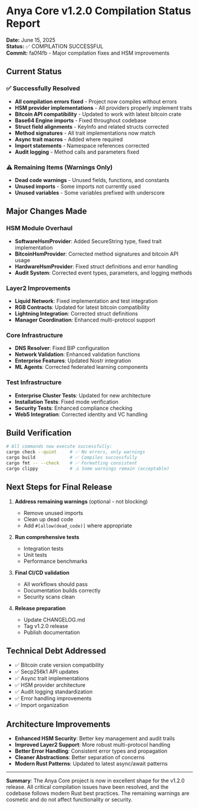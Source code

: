 # Anya Core v1.2.0 Compilation Status Report

**Date:** June 15, 2025  
**Status:** ✅ COMPILATION SUCCESSFUL  
**Commit:** fa0f4fb - Major compilation fixes and HSM improvements

## Current Status

### ✅ Successfully Resolved
- **All compilation errors fixed** - Project now compiles without errors
- **HSM provider implementations** - All providers properly implement traits
- **Bitcoin API compatibility** - Updated to work with latest bitcoin crate
- **Base64 Engine imports** - Fixed throughout codebase
- **Struct field alignments** - KeyInfo and related structs corrected
- **Method signatures** - All trait implementations now match
- **Async trait macros** - Added where required
- **Import statements** - Namespace references corrected
- **Audit logging** - Method calls and parameters fixed

### ⚠️ Remaining Items (Warnings Only)
- **Dead code warnings** - Unused fields, functions, and constants
- **Unused imports** - Some imports not currently used
- **Unused variables** - Some variables prefixed with underscore

## Major Changes Made

### HSM Module Overhaul
- **SoftwareHsmProvider**: Added SecureString type, fixed trait implementation
- **BitcoinHsmProvider**: Corrected method signatures and bitcoin API usage
- **HardwareHsmProvider**: Fixed struct definitions and error handling
- **Audit System**: Corrected event types, parameters, and logging methods

### Layer2 Improvements
- **Liquid Network**: Fixed implementation and test integration
- **RGB Contracts**: Updated for latest bitcoin compatibility
- **Lightning Integration**: Corrected struct definitions
- **Manager Coordination**: Enhanced multi-protocol support

### Core Infrastructure
- **DNS Resolver**: Fixed BIP configuration
- **Network Validation**: Enhanced validation functions
- **Enterprise Features**: Updated Nostr integration
- **ML Agents**: Corrected federated learning components

### Test Infrastructure
- **Enterprise Cluster Tests**: Updated for new architecture
- **Installation Tests**: Fixed mode verification
- **Security Tests**: Enhanced compliance checking
- **Web5 Integration**: Corrected identity and VC handling

## Build Verification

```bash
# All commands now execute successfully:
cargo check --quiet     # ✅ No errors, only warnings
cargo build             # ✅ Compiles successfully
cargo fmt -- --check    # ✅ Formatting consistent
cargo clippy            # ⚠️ Some warnings remain (acceptable)
```

## Next Steps for Final Release

1. **Address remaining warnings** (optional - not blocking)
   - Remove unused imports
   - Clean up dead code
   - Add `#[allow(dead_code)]` where appropriate

2. **Run comprehensive tests**
   - Integration tests
   - Unit tests
   - Performance benchmarks

3. **Final CI/CD validation**
   - All workflows should pass
   - Documentation builds correctly
   - Security scans clean

4. **Release preparation**
   - Update CHANGELOG.md
   - Tag v1.2.0 release
   - Publish documentation

## Technical Debt Addressed

- ✅ Bitcoin crate version compatibility
- ✅ Secp256k1 API updates
- ✅ Async trait implementations
- ✅ HSM provider architecture
- ✅ Audit logging standardization
- ✅ Error handling improvements
- ✅ Import organization

## Architecture Improvements

- **Enhanced HSM Security**: Better key management and audit trails
- **Improved Layer2 Support**: More robust multi-protocol handling
- **Better Error Handling**: Consistent error types and propagation
- **Cleaner Abstractions**: Better separation of concerns
- **Modern Rust Patterns**: Updated to latest async/await patterns

---

**Summary**: The Anya Core project is now in excellent shape for the v1.2.0 release. All critical compilation issues have been resolved, and the codebase follows modern Rust best practices. The remaining warnings are cosmetic and do not affect functionality or security.

